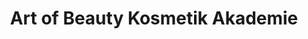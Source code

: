 ---
title: "Art of Beauty Kosmetik Akademie"
url: /wien/art-of-beauty-kosmetik-akademie/
shop: Kosmetik
---